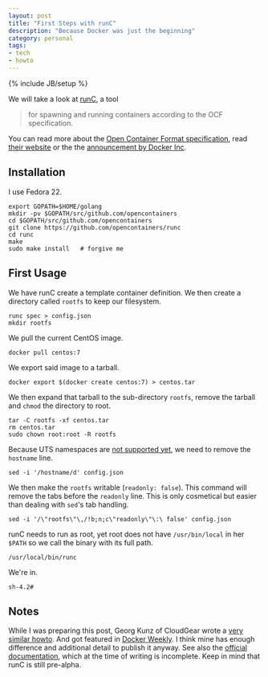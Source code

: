 ```yaml
---
layout: post
title: "First Steps with runC"
description: "Because Docker was just the beginning"
category: personal
tags:
- tech
- howto
---
```

{% include JB/setup %}

We will take a look at [runC](https://github.com/opencontainers/runc), a tool

> for spawning and running containers according to the OCF specification.

You can read more about the [Open Container Format specification](https://github.com/opencontainers/specs), read [their website](https://runc.io/) or the the [announcement by Docker Inc](https://blog.docker.com/2015/06/runc/).

## Installation

I use Fedora 22.

    export GOPATH=$HOME/golang
    mkdir -pv $GOPATH/src/github.com/opencontainers
    cd $GOPATH/src/github.com/opencontainers
    git clone https://github.com/opencontainers/runc
    cd runc
    make
    sudo make install   # forgive me

## First Usage

We have runC create a template container definition. We then create a directory called `rootfs` to keep our filesystem.

    runc spec > config.json
    mkdir rootfs

We pull the current CentOS image.

    docker pull centos:7

We export said image to a tarball.

    docker export $(docker create centos:7) > centos.tar

We then expand that tarball to the sub-directory `rootfs`, remove the tarball and `chmod` the directory to root.

    tar -C rootfs -xf centos.tar
    rm centos.tar
    sudo chown root:root -R rootfs

Because UTS namespaces are [not supported yet](http://crosbymichael.com/creating-containers-part-1.html), we need to remove the `hostname` line.

    sed -i '/hostname/d' config.json

We then make the `rootfs` writable (`readonly: false`). This command will remove the tabs before the `readonly` line. This is only cosmetical but easier than dealing with `sed`'s tab handling.

    sed -i '/\"rootfs\"\,/!b;n;c\"readonly\"\:\ false' config.json

runC needs to run as root, yet root does not have `/usr/bin/local` in her `$PATH` so we call the binary  with its full path.

    /usr/local/bin/runc

We're in.

    sh-4.2#

## Notes

While I was preparing this post, Georg Kunz of CloudGear wrote a [very similar howto](https://www.cloudgear.net/blog/2015/getting-started-with-runc/). And got featured in [Docker Weekly](https://blog.docker.com/docker-weekly-archives/). I think mine has enough difference and additional detail to publish it anyway. See also the [official documentation](https://github.com/opencontainers/runc), which at the time of writing is incomplete.
Keep in mind that runC is still pre-alpha.
